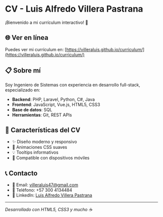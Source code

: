 # CV - Luis Alfredo Villera Pastrana

¡Bienvenido a mi currículum interactivo! 👋

## 🌐 Ver en línea
Puedes ver mi currículum en: [https://villeraluis.github.io/curriculum/](https://villeraluis.github.io/curriculum/)

## 📋 Sobre mí
Soy Ingeniero de Sistemas con experiencia en desarrollo full-stack, especializado en:
- **Backend**: PHP, Laravel, Python, C#, Java
- **Frontend**: JavaScript, Vue.js, HTML5, CSS3
- **Base de datos**: SQL
- **Herramientas**: Git, REST APIs

## 🚀 Características del CV
- ✨ Diseño moderno y responsivo
- 🎨 Animaciones CSS suaves
- 💡 Tooltips informativos
- 📱 Compatible con dispositivos móviles

## 📞 Contacto
- 📧 Email: villeraluis47@gmail.com
- 📱 Teléfono: +57 300 4134484
- 💼 LinkedIn: [Luis Alfredo Villera Pastrana](https://www.linkedin.com/in/luis-alfredo-villera-pastrana-391a8313b/)

---
*Desarrollado con HTML5, CSS3 y mucho ☕*
